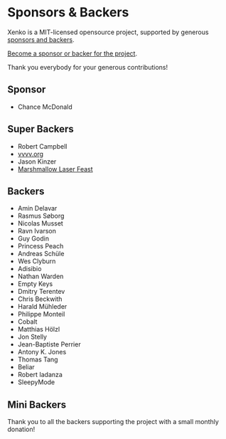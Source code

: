 Sponsors & Backers
==================

Xenko is a MIT-licensed opensource project, supported by generous [sponsors and backers](https://github.com/xenko3d/xenko/blob/master/BACKERS.md).

[Become a sponsor or backer for the project](https://www.patreon.com/xenko).

Thank you everybody for your generous contributions!

## Sponsor

* Chance McDonald

## Super Backers

* Robert Campbell
* [vvvv.org](https://vvvv.org/)
* Jason Kinzer
* [Marshmallow Laser Feast](http://www.marshmallowlaserfeast.com/)

## Backers

* Amin Delavar
* Rasmus Søborg
* Nicolas Musset
* Ravn Ivarson
* Guy Godin
* Princess Peach
* Andreas Schüle
* Wes Clyburn
* Adisibio
* Nathan Warden
* Empty Keys
* Dmitry Terentev
* Chris Beckwith
* Harald Mühleder
* Philippe Monteil
* Cobalt
* Matthias Hölzl
* Jon Stelly
* Jean-Baptiste Perrier
* Antony K. Jones
* Thomas Tang
* Beliar
* Robert Iadanza
* SleepyMode

## Mini Backers

Thank you to all the backers supporting the project with a small monthly donation!
